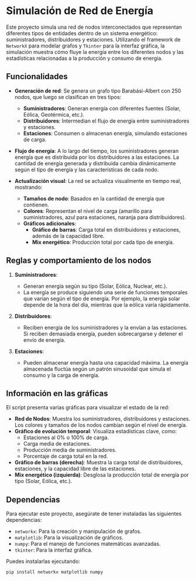 # Simulación de Red de Energía

Este proyecto simula una red de nodos interconectados que representan diferentes tipos de entidades dentro de un sistema energético: suministradores, distribuidores y estaciones. Utilizando el framework de `NetworkX` para modelar grafos y `Tkinter` para la interfaz gráfica, la simulación muestra cómo fluye la energía entre los diferentes nodos y las estadísticas relacionadas a la producción y consumo de energía.

## Funcionalidades

- **Generación de red**: Se genera un grafo tipo Barabási-Albert con 250 nodos, que luego se clasifican en tres tipos:
  - **Suministradores**: Generan energía con diferentes fuentes (Solar, Eólica, Geotérmica, etc.).
  - **Distribuidores**: Intermedian el flujo de energía entre suministradores y estaciones.
  - **Estaciones**: Consumen o almacenan energía, simulando estaciones de carga.

- **Flujo de energía**: A lo largo del tiempo, los suministradores generan energía que es distribuida por los distribuidores a las estaciones. La cantidad de energía generada y distribuida cambia dinámicamente según el tipo de energía y las características de cada nodo.

- **Actualización visual**: La red se actualiza visualmente en tiempo real, mostrando:
  - **Tamaños de nodo**: Basados en la cantidad de energía que contienen.
  - **Colores**: Representan el nivel de carga (amarillo para suministradores, azul para estaciones, naranja para distribuidores).
  - **Gráficos adicionales**:
    - **Gráfico de barras**: Carga total en distribuidores y estaciones, además de la capacidad libre.
    - **Mix energético**: Producción total por cada tipo de energía.

## Reglas y comportamiento de los nodos

1. **Suministradores**:
   - Generan energía según su tipo (Solar, Eólica, Nuclear, etc.).
   - La energía se produce siguiendo una serie de funciones temporales que varían según el tipo de energía. Por ejemplo, la energía solar depende de la hora del día, mientras que la eólica varía rápidamente.

2. **Distribuidores**:
   - Reciben energía de los suministradores y la envían a las estaciones. Si reciben demasiada energía, pueden sobrecargarse y detener el envío de energía.

3. **Estaciones**:
   - Pueden almacenar energía hasta una capacidad máxima. La energía almacenada fluctúa según un patrón sinusoidal que simula el consumo y la carga de energía.

## Información en las gráficas

El script presenta varias gráficas para visualizar el estado de la red:

- **Red de Nodos**: Muestra los suministradores, distribuidores y estaciones. Los colores y tamaños de los nodos cambian según el nivel de energía.
- **Gráfico de evolución temporal**: Visualiza estadísticas clave, como:
  - Estaciones al 0% o 100% de carga.
  - Carga media de estaciones.
  - Producción media de suministradores.
  - Porcentaje de carga total en la red.
- **Gráfico de barras (derecha)**: Muestra la carga total de distribuidores, estaciones, y la capacidad libre de las estaciones.
- **Mix energético (izquierda)**: Desglosa la producción total de energía por tipo (Solar, Eólica, etc.).

## Dependencias

Para ejecutar este proyecto, asegúrate de tener instaladas las siguientes dependencias:

- `networkx`: Para la creación y manipulación de grafos.
- `matplotlib`: Para la visualización de gráficos.
- `numpy`: Para el manejo de funciones matemáticas avanzadas.
- `tkinter`: Para la interfaz gráfica.

Puedes instalarlas ejecutando:

```bash
pip install networkx matplotlib numpy
